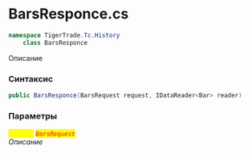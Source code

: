 
# BarsResponce.cs
```csharp
namespace TigerTrade.Tc.History  
    class BarsResponce
```

Описание

### Синтаксис
```csharp
public BarsResponce(BarsRequest request, IDataReader<Bar> reader)
```

### Параметры  
<mark style="color:yellow;">`request`</mark> <mark style="color:red;">*`BarsRequest`*</mark>  
 *Описание*  
  

                    
                    